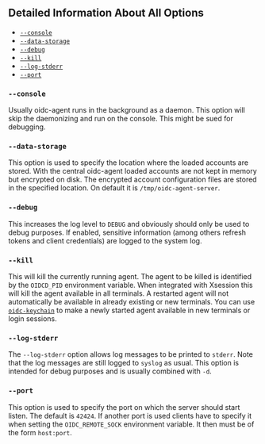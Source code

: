 ## Detailed Information About All Options

* [`--console`](#console)
* [`--data-storage`](#data-storage)
* [`--debug`](#debug)
* [`--kill`](#kill)
* [`--log-stderr`](#log-stderr)
* [`--port`](#port)
### `--console`
Usually oidc-agent runs in the background as a daemon. This option will skip
the daemonizing and run on the console. This might be sued for debugging.

### `--data-storage`
This option is used to specify the location where the loaded accounts are
stored. With the central oidc-agent loaded accounts are not kept in memory but
encrypted on disk. The encrypted account configuration files are stored in the
specified location. On default it is `/tmp/oidc-agent-server`.

### `--debug`
This increases the log level to `DEBUG` and obviously should only be used to
debug purposes. If enabled, sensitive information (among others refresh tokens and client
credentials) are logged to the system log.

### `--kill`
This will kill the currently running agent. The agent to be killed is identified
by the `OIDCD_PID` environment variable. When integrated with Xsession this
will kill the agent available in all terminals. A restarted agent will not
automatically be available in already existing or new terminals. You can use
[`oidc-keychain`](../oidc-keychain/oidc-keychain.md) to make a newly started agent available in new terminals or login sessions.

### `--log-stderr`
The `--log-stderr` option allows log messages to be printed to `stderr`.
Note that the log messages are still logged to `syslog` as usual. This option
is intended for debug purposes and is usually combined with `-d`.

### `--port`
This option is used to specify the port on which the server should start listen.
The default is `42424`. If another port is used clients have to specify it when
setting the `OIDC_REMOTE_SOCK` environment variable. It then must be of the
form `host:port`.
